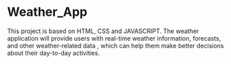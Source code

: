 # Weather_App
This project is based on HTML, CSS and JAVASCRIPT.
The weather application will provide users with real-time weather information, forecasts, and other weather-related data , which can help them make better decisions about their day-to-day activities.
